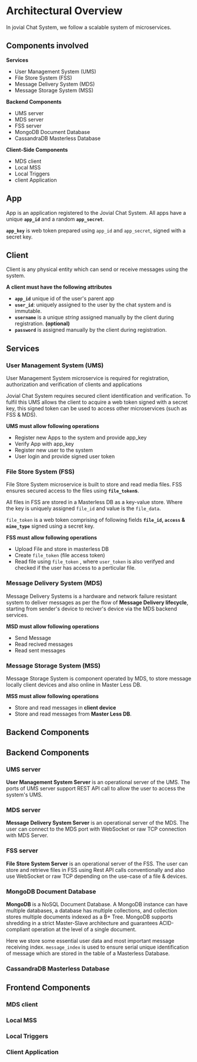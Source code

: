# Architectural Overview
In jovial Chat System, we follow a scalable system of microservices. 

## Components involved

**Services**

 - User Management System (UMS)
 - File Store System (FSS)
 - Message Delivery System (MDS)
 - Message Storage System (MSS)

**Backend Components**

 - UMS server
 - MDS server
 - FSS server
 - MongoDB Document Database
 - CassandraDB Masterless Database

**Client-Side Components**

 - MDS client
 - Local MSS
 - Local Triggers
 - client Application
 
## App
App is an application registered to the Jovial Chat System. All apps have a unique **`app_id`** and a random **`app_secret`**.

**`app_key`** is web token prepared using `app_id` and `app_secret`, signed with a secret key.

## Client
Client is any physical entity which can send or receive messages using the system.

 **A client must have the following attributes**
 
 - **`app_id`** unique id of the user's parent app
 - **`user_id`**: uniquely assigned to the user by the chat system and is immutable.
 - **`username`** is a unique *string* assigned manually by the client during registration. **(optional)**
 - **`password`** is assigned manually by the client during registration.

## Services

### User Management System (UMS)

User Management System microservice is required for registration, authorization and verification of clients and applications

Jovial Chat System requires secured client identification and verification. To fulfil this UMS allows the client to acquire a web token signed with a secret key, this signed token can be used to access other microservices (such as FSS & MDS).

 **UMS must allow following operations**

 - Register new Apps to the system and provide app_key
 - Verify App with app_key
 - Register new user to the system
 - User login and provide signed user token

### File Store System (FSS)

File Store System microservice is built to store and read media files.
FSS ensures secured access to the files using **`file_token`s**. 

All files in FSS are stored in a Masterless DB as a key-value store. Where the key is uniquely assigned `file_id` and value is the `file_data`.

`file_token` is a web token comprising of following fields **`file_id`, `access` & `mime_type`** signed using a secret key.

 **FSS must allow following operations**

 - Upload File and store in masterless DB
 - Create `file_token` (file access token) 
 - Read file using `file_token` , where `user_token` is also verifyed and checked if the user has access to a perticular file.


### Message Delivery System (MDS)

Message Delivery Systems is a hardware and network failure resistant system to deliver messages as per the flow of **Message Delivery lifecycle**, starting from sender's device to reciver's device via the MDS backend services.

 **MSD must allow following operations**

 - Send Message
 - Read recived messages
 - Read sent messages

### Message Storage System (MSS)

Message Storage System is component operated by MDS, to store message locally client devices and also online in Master Less DB.

 **MSS must allow following operations**

 - Store and read messages in **client device**
 - Store and read messages from **Master Less DB**.
 

## Backend Components



## Backend Components

### UMS server

**User Management System Server** is an operational server of the UMS. The ports of UMS server support REST API call to allow the user to access the system's UMS.

### MDS server

**Message Delivery System Server** is an operational server of the MDS. The user can connect to the MDS port with WebSocket or raw TCP connection with MDS Server.

### FSS server

**File Store System Server** is an operational server of the FSS. The user can store and retrieve files in FSS using Rest API calls conventionally and also use WebSocket or raw TCP depending on the use-case of a file & devices.

### MongoDB Document Database

**MongoDB** is a NoSQL Document Database. A MongoDB instance can have multiple databases, a database has multiple collections, and collection stores multiple documents indexed as a B+ Tree.
MongoDB supports shredding in a strict Master-Slave architecture and guarantees ACID-compliant operation at the level of a single document.

Here we store some essential user data and most important message receiving index. `message_index` is used to ensure serial unique identification of message which are stored in the table of a Masterless Database.

### CassandraDB Masterless Database



## Frontend Components

### MDS client
### Local MSS
### Local Triggers
### Client Application
